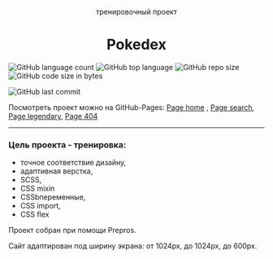 <p align="center">тренировочный проект</p>
<h1 align="center">Pokedex</h1>

![GitHub language count](https://img.shields.io/github/languages/count/Sergey-Maxim0v/Pokedex)
![GitHub top language](https://img.shields.io/github/languages/top/Sergey-Maxim0v/Pokedex)
![GitHub repo size](https://img.shields.io/github/repo-size/Sergey-Maxim0v/Pokedex)
![GitHub code size in bytes](https://img.shields.io/github/languages/code-size/Sergey-Maxim0v/Pokedex)

![GitHub last commit](https://img.shields.io/github/last-commit/Sergey-Maxim0v/Pokedex)


Посмотреть проект можно на GitHub-Pages: [Page home](https://sergey-maxim0v.github.io/Pokedex/) , [Page search](https://sergey-maxim0v.github.io/Pokedex/search/), [Page legendary](https://sergey-maxim0v.github.io/Pokedex/legendary/), [Page 404](https://sergey-maxim0v.github.io/Pokedex/404/)

---
### Цель проекта - тренировка:
- точное соответствие дизайну,
- адаптивная верстка,
- SCSS,
- CSS mixin
- CSSbпеременные,
- CSS import,
- CSS flex


Проект собран при помощи Prepros.

Сайт адаптирован под ширину экрана: от 1024px, до 1024px, до 600px.


